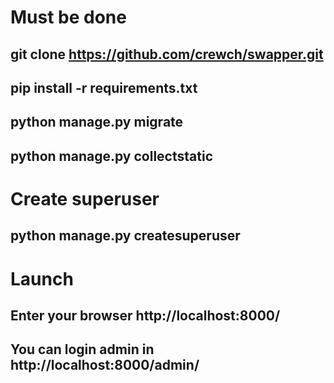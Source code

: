 # Must be done

## git clone https://github.com/crewch/swapper.git
## pip install -r requirements.txt
## python manage.py migrate
## python manage.py collectstatic

# Create superuser

## python manage.py createsuperuser

# Launch

## Enter your browser http://localhost:8000/
## You can login admin in http://localhost:8000/admin/

